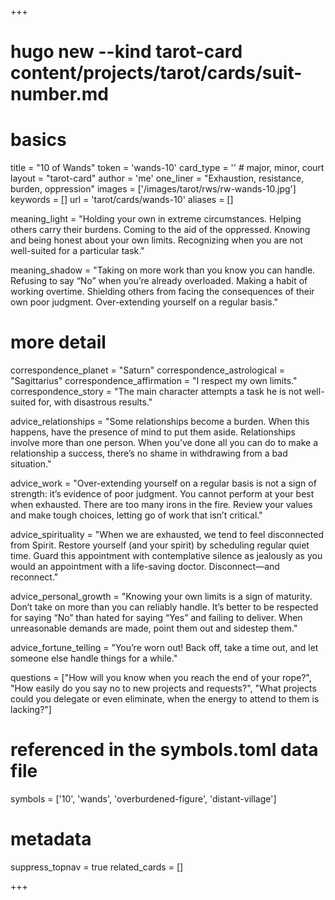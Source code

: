 +++
# hugo new --kind tarot-card content/projects/tarot/cards/suit-number.md
# basics
title     		 = "10 of Wands"
token					 = 'wands-10'
card_type			 = '' # major, minor, court
layout				 = "tarot-card"
author    		 = 'me'
one_liner 		 = "Exhaustion, resistance, burden, oppression"
images				 = ['/images/tarot/rws/rw-wands-10.jpg']
keywords			 = []
url						 = 'tarot/cards/wands-10'
aliases				 = []

meaning_light  = "Holding your own in extreme circumstances. Helping others carry their burdens. Coming to the aid of the oppressed. Knowing and being honest about your own limits. Recognizing when you are not well-suited for a particular task."

meaning_shadow = "Taking on more work than you know you can handle. Refusing to say “No” when you’re already overloaded. Making a habit of working overtime. Shielding others from facing the consequences of their own poor judgment. Over-extending yourself on a regular basis."

# more detail
correspondence_planet 			= "Saturn"
correspondence_astrological = "Sagittarius"
correspondence_affirmation  = "I respect my own limits."
correspondence_story 				= "The main character attempts a task he is not well-suited for, with disastrous results."

advice_relationships 	 = "Some relationships become a burden. When this happens, have the presence of mind to put them aside. Relationships involve more than one person. When you’ve done all you can do to make a relationship a success, there’s no shame in withdrawing from a bad situation."

advice_work 					 = "Over-extending yourself on a regular basis is not a sign of strength: it’s evidence of poor judgment. You cannot perform at your best when exhausted. There are too many irons in the fire. Review your values and make tough choices, letting go of work that isn’t critical."

advice_spirituality 	 = "When we are exhausted, we tend to feel disconnected from Spirit. Restore yourself (and your spirit) by scheduling regular quiet time. Guard this appointment with contemplative silence as jealously as you would an appointment with a life-saving doctor. Disconnect—and reconnect."

advice_personal_growth = "Knowing your own limits is a sign of maturity. Don’t take on more than you can reliably handle. It’s better to be respected for saying “No” than hated for saying “Yes” and failing to deliver. When unreasonable demands are made, point them out and sidestep them."

advice_fortune_telling = "You’re worn out! Back off, take a time out, and let someone else handle things for a while."

questions	= ["How will you know when you reach the end of your rope?", "How easily do you say no to new projects and requests?", "What projects could you delegate or even eliminate, when the energy to attend to them is lacking?"]

# referenced in the symbols.toml data file
symbols	  = ['10', 'wands', 'overburdened-figure', 'distant-village']

# metadata
suppress_topnav = true
related_cards 	= []

+++